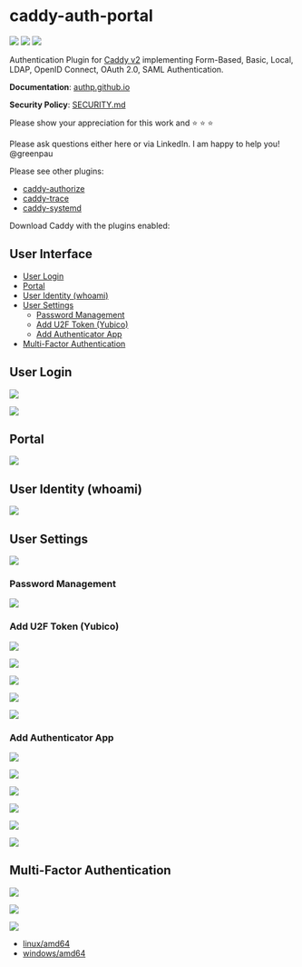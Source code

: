 # caddy-auth-portal

<a href="https://github.com/greenpau/caddy-auth-portal/actions/" target="_blank"><img src="https://github.com/greenpau/caddy-auth-portal/workflows/build/badge.svg?branch=main"></a>
<a href="https://pkg.go.dev/github.com/greenpau/caddy-auth-portal" target="_blank"><img src="https://img.shields.io/badge/godoc-reference-blue.svg"></a>
<a href="https://caddy.community" target="_blank"><img src="https://img.shields.io/badge/community-forum-ff69b4.svg"></a>

Authentication Plugin for [Caddy v2](https://github.com/caddyserver/caddy) implementing
Form-Based, Basic, Local, LDAP, OpenID Connect, OAuth 2.0, SAML Authentication.

**Documentation**: [authp.github.io](https://authp.github.io/docs/authenticate/intro)

**Security Policy**: [SECURITY.md](SECURITY.md)

Please show your appreciation for this work and :star: :star: :star:

Please ask questions either here or via LinkedIn. I am happy to help you! @greenpau

Please see other plugins:
* [caddy-authorize](https://github.com/greenpau/caddy-authorize)
* [caddy-trace](https://github.com/greenpau/caddy-trace)
* [caddy-systemd](https://github.com/greenpau/caddy-systemd)

Download Caddy with the plugins enabled:


<!-- begin-markdown-toc -->
## User Interface

* [User Login](#user-login)
* [Portal](#portal)
* [User Identity (whoami)](#user-identity-whoami)
* [User Settings](#user-settings)
  * [Password Management](#password-management)
  * [Add U2F Token (Yubico)](#add-u2f-token-yubico)
  * [Add Authenticator App](#add-authenticator-app)
* [Multi-Factor Authentication](#multi-factor-authentication)

<!-- end-markdown-toc -->

## User Login

![](https://raw.githubusercontent.com/authp/authp.github.io/main/docs/authenticate/images/authp_demo_01.png)

![](https://raw.githubusercontent.com/authp/authp.github.io/main/docs/authenticate/images/authp_demo_02.png)

## Portal

![](https://raw.githubusercontent.com/authp/authp.github.io/main/docs/authenticate/images/authp_demo_03.png)

## User Identity (whoami)

![](https://raw.githubusercontent.com/authp/authp.github.io/main/docs/authenticate/images/authp_demo_04.png)

## User Settings

![](https://raw.githubusercontent.com/authp/authp.github.io/main/docs/authenticate/images/authp_demo_05.png)

### Password Management

![](https://raw.githubusercontent.com/authp/authp.github.io/main/docs/authenticate/images/authp_demo_06.png)

### Add U2F Token (Yubico)

![](https://raw.githubusercontent.com/authp/authp.github.io/main/docs/authenticate/images/authp_demo_07.png)

![](https://raw.githubusercontent.com/authp/authp.github.io/main/docs/authenticate/images/authp_demo_08.png)

![](https://raw.githubusercontent.com/authp/authp.github.io/main/docs/authenticate/images/authp_demo_09.png)

![](https://raw.githubusercontent.com/authp/authp.github.io/main/docs/authenticate/images/authp_demo_10.png)

![](https://raw.githubusercontent.com/authp/authp.github.io/main/docs/authenticate/images/authp_demo_11.png)

### Add Authenticator App

![](https://raw.githubusercontent.com/authp/authp.github.io/main/docs/authenticate/images/authp_demo_12.png)

![](https://raw.githubusercontent.com/authp/authp.github.io/main/docs/authenticate/images/ms_mfa_app_add_account.png)

![](https://raw.githubusercontent.com/authp/authp.github.io/main/docs/authenticate/images/ms_mfa_app_new_account.png)

![](https://raw.githubusercontent.com/authp/authp.github.io/main/docs/authenticate/images/ms_mfa_app_scan_qrcode.png)

![](https://raw.githubusercontent.com/authp/authp.github.io/main/docs/authenticate/images/authp_demo_13.png)

![](https://raw.githubusercontent.com/authp/authp.github.io/main/docs/authenticate/images/authp_demo_14.png)

## Multi-Factor Authentication

![](https://raw.githubusercontent.com/authp/authp.github.io/main/docs/authenticate/images/authp_demo_15.png)

![](https://raw.githubusercontent.com/authp/authp.github.io/main/docs/authenticate/images/authp_demo_16.png)

![](https://raw.githubusercontent.com/authp/authp.github.io/main/docs/authenticate/images/authp_demo_17.png)

* <a href="https://caddyserver.com/api/download?os=linux&arch=amd64&p=github.com%2Fgreenpau%2Fcaddy-auth-portal%40v1.4.38&p=github.com%2Fgreenpau%2Fcaddy-authorize%40v1.3.24&p=github.com%2Fgreenpau%2Fcaddy-trace%40v1.1.8" target="_blank">linux/amd64</a>
* <a href="https://caddyserver.com/api/download?os=windows&arch=amd64&p=github.com%2Fgreenpau%2Fcaddy-auth-portal%40v1.4.38&p=github.com%2Fgreenpau%2Fcaddy-authorize%40v1.3.24&p=github.com%2Fgreenpau%2Fcaddy-trace%40v1.1.8" target="_blank">windows/amd64</a>
